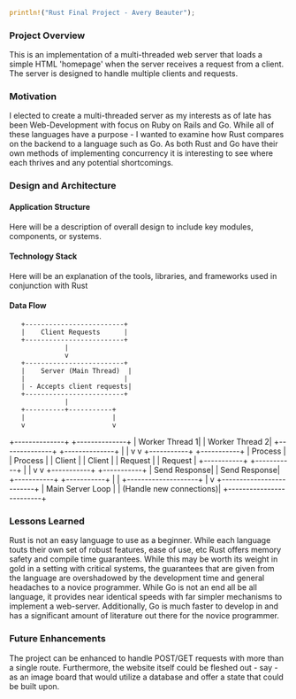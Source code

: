 ```rust
println!("Rust Final Project - Avery Beauter");
```
### Project Overview
This is an implementation of a multi-threaded web server that loads a simple HTML 'homepage' when the server receives a request from a client. The server is designed to handle multiple clients and requests. 

### Motivation 
I elected to create a multi-threaded server as my interests as of late has been Web-Development with focus on Ruby on Rails and Go. While all of these languages have a purpose - I wanted to examine how Rust compares on the backend to a language such as Go. As both Rust and Go have their own methods of implementing concurrency it is interesting to see where each thrives and any potential shortcomings. 

### Design and Architecture

#### Application Structure
Here will be a description of overall design to include key modules, components, or systems.

#### Technology Stack
Here will be an explanation of the tools, libraries, and frameworks used in conjunction with Rust

#### Data Flow
       +-------------------------+
       |    Client Requests      |
       +-------------------------+
                  |
                  v
       +-------------------------+
       |    Server (Main Thread)  |
       |                         |
       | - Accepts client requests|
       +-------------------------+
                  |
       +----------+-----------+
       |                      |
       v                      v
+--------------+     +--------------+
|  Worker Thread 1|    |  Worker Thread 2|
+--------------+     +--------------+
        |                    |
        v                    v
   +-----------+          +-----------+
   |  Process  |          |  Process  |
   |  Client   |          |  Client   |
   |  Request  |          |  Request  |
   +-----------+          +-----------+
        |                    |
        v                    v
   +-----------+          +-----------+
   | Send Response|       | Send Response|
   +-----------+          +-----------+
        |                    |
        +--------------------+
                  |
                  v
       +-------------------------+
       |  Main Server Loop       |
       | (Handle new connections)|
       +-------------------------+


### Lessons Learned
Rust is not an easy language to use as a beginner. While each language touts their own set of robust features, ease of use, etc Rust offers memory safety and compile time guarantees. While this may be worth its weight in gold in a setting with critical systems, the guarantees that are given from the language are overshadowed by the development time and general headaches to a novice programmer. While Go is not an end all be all language, it provides near identical speeds with far simpler mechanisms to implement a web-server. Additionally, Go is much faster to develop in and has a significant amount of literature out there for the novice programmer.

### Future Enhancements
The project can be enhanced to handle POST/GET requests with more than a single route. Furthermore, the website itself could be fleshed out - say - as an image board that would utilize a database and offer a state that could be built upon.
